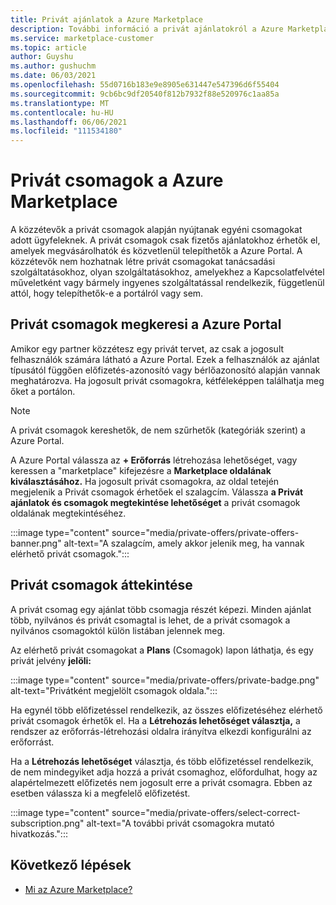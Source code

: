 ```yaml
---
title: Privát ajánlatok a Azure Marketplace
description: További információ a privát ajánlatokról a Azure Marketplace.
ms.service: marketplace-customer
ms.topic: article
author: Guyshu
ms.author: gushuchm
ms.date: 06/03/2021
ms.openlocfilehash: 55d0716b183e9e8905e631447e547396d6f55404
ms.sourcegitcommit: 9cb6bc9df20540f812b7932f88e520976c1aa85a
ms.translationtype: MT
ms.contentlocale: hu-HU
ms.lasthandoff: 06/06/2021
ms.locfileid: "111534180"
---
```

# <a name="private-plans-in-azure-marketplace"></a>Privát csomagok a Azure Marketplace

A közzétevők a privát csomagok alapján nyújtanak egyéni csomagokat adott ügyfeleknek. A privát csomagok csak fizetős ajánlatokhoz érhetők el, amelyek megvásárolhatók és közvetlenül telepíthetők a Azure Portal. A közzétevők nem hozhatnak létre  privát csomagokat tanácsadási szolgáltatásokhoz, olyan szolgáltatásokhoz, amelyekhez a Kapcsolatfelvétel műveletként vagy bármely ingyenes szolgáltatással rendelkezik, függetlenül attól, hogy telepíthetők-e a portálról vagy sem.

## <a name="find-private-plans-in-the-azure-portal"></a>Privát csomagok megkeresi a Azure Portal

Amikor egy partner közzétesz egy privát tervet, az  csak a jogosult felhasználók számára látható a Azure Portal. Ezek a felhasználók az ajánlat típusától függően előfizetés-azonosító vagy bérlőazonosító alapján vannak meghatározva. Ha jogosult privát csomagokra, kétféleképpen találhatja meg őket a portálon.

> [!NOTE]
> A privát csomagok kereshetők, de nem szűrhetők (kategóriák szerint) a Azure Portal.

A Azure Portal válassza az **+ Erőforrás** létrehozása lehetőséget, vagy keressen a "marketplace" kifejezésre a **Marketplace oldalának kiválasztásához.** Ha jogosult privát csomagokra, az  oldal tetején megjelenik a Privát csomagok érhetőek el szalagcím. Válassza **a Privát ajánlatok és csomagok megtekintése lehetőséget** a privát csomagok oldalának megtekintéséhez.

:::image type="content" source="media/private-offers/private-offers-banner.png" alt-text="A szalagcím, amely akkor jelenik meg, ha vannak elérhető privát csomagok.":::

## <a name="review-private-plans"></a>Privát csomagok áttekintése

A privát csomag egy ajánlat több csomagja részét képezi. Minden ajánlat több, nyilvános és privát csomagtal is lehet, de a privát csomagok a nyilvános csomagoktól külön listában jelennek meg.

Az elérhető privát csomagokat a **Plans** (Csomagok) lapon láthatja, és egy privát jelvény **jelöli:**

:::image type="content" source="media/private-offers/private-badge.png" alt-text="Privátként megjelölt csomagok oldala.":::

Ha egynél több előfizetéssel rendelkezik, az összes előfizetéséhez elérhető privát csomagok érhetők el. Ha a **Létrehozás lehetőséget választja,** a rendszer az erőforrás-létrehozási oldalra irányítva elkezdi konfigurálni az erőforrást.

Ha a **Létrehozás lehetőséget** választja, és több előfizetéssel rendelkezik, de nem mindegyiket adja hozzá a privát csomaghoz, előfordulhat, hogy az alapértelmezett előfizetés nem jogosult erre a privát csomagra. Ebben az esetben válassza ki a megfelelő előfizetést.

:::image type="content" source="media/private-offers/select-correct-subscription.png" alt-text="A további privát csomagokra mutató hivatkozás.":::

## <a name="next-steps"></a>Következő lépések

- [Mi az Azure Marketplace?](azure-marketplace-overview.md)
